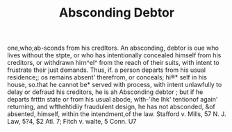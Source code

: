 ---
title: Absconding Debtor
letter: A
permalink: "/definitions/absconding-debtor.html"
body: one,who;ab-sconds from his credltors. An absconding, debtor is oue who lives
  without the stpte, or who has intentionally concealed himself from his creditors,
  or withdrawn hirn^el^ from the reach of their suits, with intent to frustrate their
  just demands. Thus, if. a person departs from his usual residence;; os remains absent'
  therefrom, or conceals; hi®* self in his house, so.that he cannot be* served with
  process, with intent unlawfully to delay or defraud his creditors, he is ah Absconding
  debtor ; but if he departs frtttn state or from his usual abode, wlth-'ihe lhk'
  tentionof again' returning, and wfthehtidiiy fraudulent design, he has not absconded,
  &of absented, himself, within the intendment,of the law. Stafford v. Mills, 57 N.
  J. Law, 5?4, $2 Atl. 7; Fitch v. walte, 5 Conn. U7
published_at: '2018-07-07'
source: Black's Law Dictionary
layout: post
---